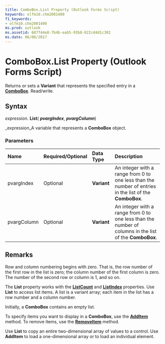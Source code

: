 ```yaml
---
title: ComboBox.List Property (Outlook Forms Script)
keywords: olfm10.chm2001400
f1_keywords:
- olfm10.chm2001400
ms.prod: outlook
ms.assetid: 687f44e8-7b4b-eab5-93b8-022cd4d1c302
ms.date: 06/08/2017
---
```



# ComboBox.List Property (Outlook Forms Script)

Returns or sets a **Variant** that represents the specified entry in a **[ComboBox](combobox-object-outlook-forms-script.md)**. Read/write.


## Syntax

 _expression_. **List**( **_pvargIndex_**, **_pvargColumn_**)

 _expression_A variable that represents a **ComboBox** object.


### Parameters



|**Name**|**Required/Optional**|**Data Type**|**Description**|
|:-----|:-----|:-----|:-----|
|pvargIndex|Optional| **Variant**|An integer with a range from 0 to one less than the number of entries in the list of the **ComboBox**.|
|pvargColumn|Optional| **Variant**|An integer with a range from 0 to one less than the number of columns in the list of the **ComboBox**.|

## Remarks

Row and column numbering begins with zero. That is, the row number of the first row in the list is zero; the column number of the first column is zero. The number of the second row or column is 1, and so on.

The **List** property works with the **[ListCount](combobox-listcount-property-outlook-forms-script.md)** and **[ListIndex](combobox-listindex-property-outlook-forms-script.md)** properties. Use **List** to access list items. A list is a variant array; each item in the list has a row number and a column number.

Initially, a **ComboBox** contains an empty list.

To specify items you want to display in a **ComboBox**, use the **[AddItem](combobox-additem-method-outlook-forms-script.md)** method. To remove items, use the **[RemoveItem](combobox-removeitem-method-outlook-forms-script.md)** method.

Use **List** to copy an entire two-dimensional array of values to a control. Use **AddItem** to load a one-dimensional array or to load an individual element.


